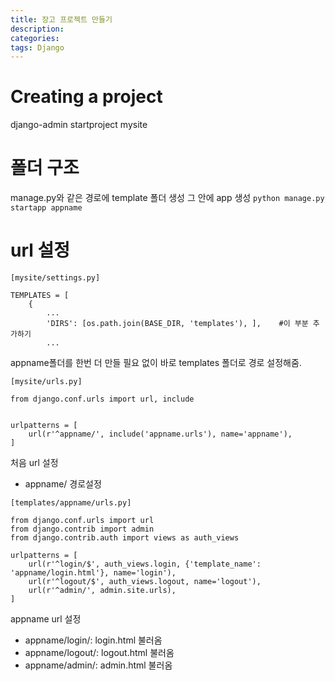 ```yaml
---
title: 장고 프로젝트 만들기
description: 
categories: 
tags: Django
---
```


# Creating a project

django-admin startproject mysite

# 폴더 구조

manage.py와 같은 경로에 template 폴더 생성
그 안에 app 생성 `python manage.py startapp appname`

# url 설정

```
[mysite/settings.py]

TEMPLATES = [
	{
		...
		'DIRS': [os.path.join(BASE_DIR, 'templates'), ],	#이 부분 추가하기
		...
```
appname폴더를 한번 더 만들 필요 없이 바로 templates 폴더로 경로 설정해줌.


```
[mysite/urls.py]

from django.conf.urls import url, include


urlpatterns = [
    url(r'^appname/', include('appname.urls'), name='appname'),
]
```

 처음 url 설정
* appname/ 경로설정

```
[templates/appname/urls.py]

from django.conf.urls import url
from django.contrib import admin
from django.contrib.auth import views as auth_views

urlpatterns = [
    url(r'^login/$', auth_views.login, {'template_name': 'appname/login.html'}, name='login'),
    url(r'^logout/$', auth_views.logout, name='logout'),
    url(r'^admin/', admin.site.urls),
]
```

appname url 설정

- appname/login/: login.html 불러옴
- appname/logout/: logout.html 불러옴
- appname/admin/: admin.html 불러옴